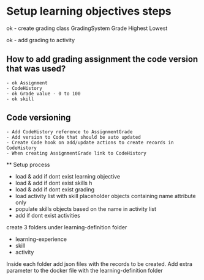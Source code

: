 # Setup learning objectives steps 

ok - create grading class 
    GradingSystem
        Grade 
            Highest
            Lowest

ok - add grading to activity

## How to add grading assignment the code version that was used?
    - ok Assignment
    - CodeHistory
    - ok Grade value - 0 to 100
    - ok skill

## Code versioning
    - Add CodeHistory reference to AssignmentGrade
    - Add version to Code that should be auto updated    
    - Create Code hook on add/update actions to create records in CodeHistory
    - When creating AssignmentGrade link to CodeHistory

** Setup process 

- load & add if dont exist learning objective
- load & add if dont exist skills h
- load & add if dont exist grading
- load activity list with skill placeholder objects containing name attribute only
- populate skills objects based on the name in activity list
- add if dont exist activities

create 3 folders under learning-definition folder
- learning-experience
- skill
- activity

Inside each folder add json files with the records to be created.
Add extra parameter to the docker file with the learning-definition folder
